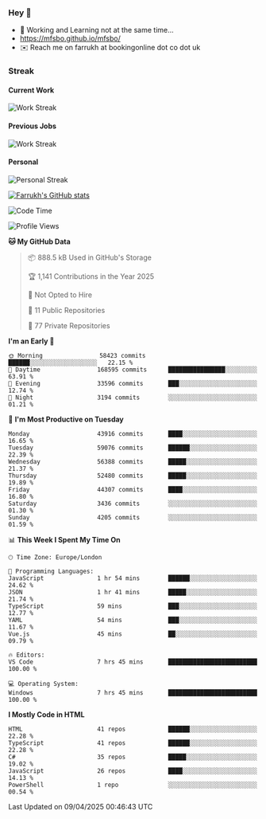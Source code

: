 ### Hey 👋

- 🏃 Working and Learning not at the same time...
- https://mfsbo.github.io/mfsbo/
- ✉️ Reach me on farrukh at bookingonline dot co dot uk

### Streak
#### Current Work
![Work Streak](https://streak-stats.demolab.com/?user=mfsbo)
#### Previous Jobs
![Work Streak](https://streak-stats.demolab.com/?user=farrukhcw)
#### Personal
![Personal Streak](https://streak-stats.demolab.com/?user=farrukhsubhani)

[![Farrukh's GitHub stats](https://github-readme-stats.vercel.app/api?username=mfsbo&hide=stars&count_private=true)](https://github.com/mfsbo/)

<!--START_SECTION:waka-->
![Code Time](http://img.shields.io/badge/Code%20Time-916%20hrs%2010%20mins-blue)

![Profile Views](http://img.shields.io/badge/Profile%20Views-0-blue)

**🐱 My GitHub Data** 

> 📦 888.5 kB Used in GitHub's Storage 
 > 
> 🏆 1,141 Contributions in the Year 2025
 > 
> 🚫 Not Opted to Hire
 > 
> 📜 11 Public Repositories 
 > 
> 🔑 77 Private Repositories 
 > 
**I'm an Early 🐤** 

```text
🌞 Morning                58423 commits       ██████░░░░░░░░░░░░░░░░░░░   22.15 % 
🌆 Daytime                168595 commits      ████████████████░░░░░░░░░   63.91 % 
🌃 Evening                33596 commits       ███░░░░░░░░░░░░░░░░░░░░░░   12.74 % 
🌙 Night                  3194 commits        ░░░░░░░░░░░░░░░░░░░░░░░░░   01.21 % 
```
📅 **I'm Most Productive on Tuesday** 

```text
Monday                   43916 commits       ████░░░░░░░░░░░░░░░░░░░░░   16.65 % 
Tuesday                  59076 commits       ██████░░░░░░░░░░░░░░░░░░░   22.39 % 
Wednesday                56388 commits       █████░░░░░░░░░░░░░░░░░░░░   21.37 % 
Thursday                 52480 commits       █████░░░░░░░░░░░░░░░░░░░░   19.89 % 
Friday                   44307 commits       ████░░░░░░░░░░░░░░░░░░░░░   16.80 % 
Saturday                 3436 commits        ░░░░░░░░░░░░░░░░░░░░░░░░░   01.30 % 
Sunday                   4205 commits        ░░░░░░░░░░░░░░░░░░░░░░░░░   01.59 % 
```


📊 **This Week I Spent My Time On** 

```text
🕑︎ Time Zone: Europe/London

💬 Programming Languages: 
JavaScript               1 hr 54 mins        ██████░░░░░░░░░░░░░░░░░░░   24.62 % 
JSON                     1 hr 41 mins        █████░░░░░░░░░░░░░░░░░░░░   21.74 % 
TypeScript               59 mins             ███░░░░░░░░░░░░░░░░░░░░░░   12.77 % 
YAML                     54 mins             ███░░░░░░░░░░░░░░░░░░░░░░   11.67 % 
Vue.js                   45 mins             ██░░░░░░░░░░░░░░░░░░░░░░░   09.79 % 

🔥 Editors: 
VS Code                  7 hrs 45 mins       █████████████████████████   100.00 % 

💻 Operating System: 
Windows                  7 hrs 45 mins       █████████████████████████   100.00 % 
```

**I Mostly Code in HTML** 

```text
HTML                     41 repos            ██████░░░░░░░░░░░░░░░░░░░   22.28 % 
TypeScript               41 repos            ██████░░░░░░░░░░░░░░░░░░░   22.28 % 
C#                       35 repos            █████░░░░░░░░░░░░░░░░░░░░   19.02 % 
JavaScript               26 repos            ████░░░░░░░░░░░░░░░░░░░░░   14.13 % 
PowerShell               1 repo              ░░░░░░░░░░░░░░░░░░░░░░░░░   00.54 % 
```




 Last Updated on 09/04/2025 00:46:43 UTC
<!--END_SECTION:waka-->
<!--
**mfsbo/mfsbo** is a ✨ _special_ ✨ repository because its `README.md` (this file) appears on your GitHub profile.

Here are some ideas to get you started:

- 🔭 I’m currently working on ...
- 🌱 I’m currently learning ...
- 👯 I’m looking to collaborate on ...
- 🤔 I’m looking for help with ...
- 💬 Ask me about ...
- 📫 How to reach me: ...
- 😄 Pronouns: ...
- ⚡ Fun fact: ...
-->
